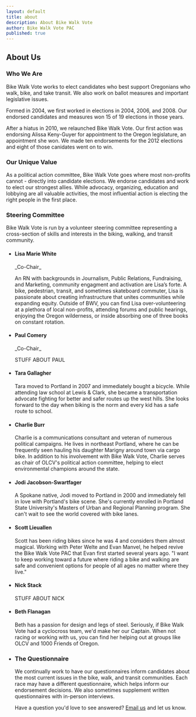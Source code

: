 ```yaml
---
layout: default
title: about
description: About Bike Walk Vote
author: Bike Walk Vote PAC
published: true
---
```


## About Us

### Who We Are

Bike Walk Vote works to elect candidates who best support Oregonians who walk, bike, and take transit. We also work on ballot measures and important legislative issues.

Formed in 2004, we first worked in elections in 2004, 2006, and 2008. Our endorsed candidates and measures won 15 of 19 elections in those years.

After a hiatus in 2010, we relaunched Bike Walk Vote. Our first action was endorsing Alissa Keny-Guyer for appointment to the Oregon legislature, an appointment she won. We made ten endorsements for the 2012 elections and eight of those canidates went on to win.

### Our Unique Value

As a political action committee, Bike Walk Vote goes where most non-profits cannot - directly into candidate elections. We endorse candidates and work to elect our strongest allies. While advocacy, organizing, education and lobbying are all valuable activities, the most influential action is electing the right people in the first place.

### Steering Committee

Bike Walk Vote is run by a volunteer steering committee representing a cross-section of skills and interests in the biking, walking, and transit community.

<ul id="steering">
<li>
  <h4>Lisa Marie White </h4>
  <p> _Co-Chair_ </p>
  <p> An RN with backgrounds in Journalism, Public Relations, Fundraising, and Marketing, community engagment and activation are Lisa’s forte. A bike, pedestrian, transit, and sometimes skateboard commuter, Lisa is passionate about creating infrastructure that unites communities while expanding equity.
     Outside of BWV, you can find Lisa over-volunteering at a plethora of local non-profits, attending forums and public hearings, enjoying the Oregon wilderness, or inside absorbing one of three books on constant rotation.</p>
</li>
<li>
<h4> Paul Comery </h4>
  <p> _Co-Chair_ </p>
<p> STUFF ABOUT PAUL </p>
</li>
<li>
  <h4>Tara Gallagher</h4>
  <p>Tara moved to Portland in 2007 and immediately bought a bicycle. While attending law school at Lewis & Clark, she became a transportation advocate fighting for better and safer routes up the west hills. She looks forward to the day when biking is the norm and every kid has a safe route to school.</p>
</li>
<li>
  <h4>Charlie Burr</h4>
  <p>Charlie is a communications consultant and veteran of numerous political campaigns. He lives in northeast Portland, where he can be frequently seen hauling his daughter Marigny around town via cargo bike. In addition to his involvement with Bike Walk Vote, Charlie serves as chair of OLCV's political action committee, helping to elect environmental champions around the state.</p>
</li>
<li>
  <h4>Jodi Jacobson-Swartfager</h4>
  <p>A Spokane native, Jodi moved to Portland in 2000 and immediately fell in love with Portland's bike scene.
      She's currently enrolled in Portland State University's Masters of Urban and Regional Planning program.
      She can't wait to see the world covered with bike lanes.</p>
</li>
<li>
<h4> Scott Lieuallen </h4>
<p> Scott has been riding bikes since he was 4 and considers them almost magical. Working with Peter Welte and Evan Manvel, he helped revive the Bike Walk Vote PAC that Evan first started several years ago. "I want to keep working toward a future where riding a bike and walking are safe and convenient options for people of all ages no matter where they live." </p>
</li>
<li>
  <h4>Nick Stack</h4>
  <p>STUFF ABOUT NICK</p>
</li>
<li>
  <h4>Beth Flanagan</h4>
  <p>Beth has a passion for design and legs of steel.  Seriously, if Bike Walk Vote had a cyclocross team, we'd make her our Captain.  When not racing or working with us, you can find her helping out at groups like OLCV and 1000 Friends of Oregon.</p>
</li>
<li>


### The Questionnaire

We continually work to have our questionnaires inform candidates about the most current issues in the bike, walk, and transit communities. Each race may have a different questionnaire, which helps inform our endorsement decisions. We also sometimes supplement written questionnaires with in-person interviews.

Have a question you'd love to see answered? <a href="mailto:team@bikewalkvote.org?subject='Suggested Question'">Email us</a> and let us know.
